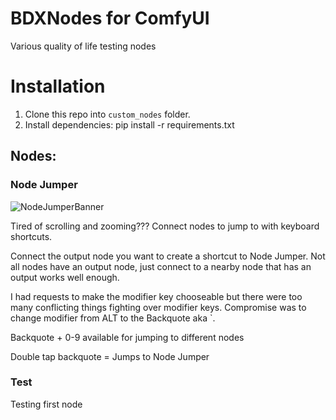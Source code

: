 # BDXNodes for ComfyUI

Various quality of life testing nodes

# Installation
1. Clone this repo into `custom_nodes` folder.
2. Install dependencies: pip install -r requirements.txt


## Nodes:

### Node Jumper
![NodeJumperBanner](https://github.com/BlueDangerX/ComfyUI-BDXNodes/assets/148641997/18d5797e-b4f9-4403-89ad-6d15cbb67a63)


Tired of scrolling and zooming??? Connect nodes to jump to with keyboard shortcuts.

Connect the output node you want to create a shortcut to Node Jumper. Not all nodes have an output node, just connect to a nearby node that has an output works well enough.

I had requests to make the modifier key chooseable but there were too many conflicting things fighting over modifier keys. Compromise was to change modifier from ALT to the Backquote aka `.

Backquote + 0-9 available for jumping to different nodes 

Double tap backquote = Jumps to Node Jumper

### Test

Testing first node

